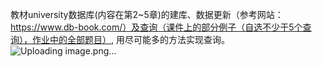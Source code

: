 教材university数据库(内容在第2~5章)的建库、数据更新（参考网站：https://www.db-book.com/）及查询（课件上的部分例子（自选不少于5个查询），作业中的全部题目）, 用尽可能多的方法实现查询。
![Uploading image.png…]()

